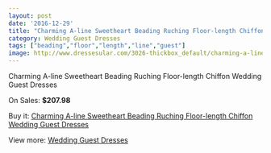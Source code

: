 ```yaml
---
layout: post
date: '2016-12-29'
title: "Charming A-line Sweetheart Beading Ruching Floor-length Chiffon Wedding Guest Dresses"
category: Wedding Guest Dresses
tags: ["beading","floor","length","line","guest"]
image: http://www.dressesular.com/3026-thickbox_default/charming-a-line-sweetheart-beading-ruching-floor-length-chiffon-wedding-guest-dresses.jpg
---
```

Charming A-line Sweetheart Beading Ruching Floor-length Chiffon Wedding Guest Dresses

On Sales: **$207.98**
<a href="https://www.dressesular.com/wedding-guest-dresses/1116-charming-a-line-sweetheart-beading-ruching-floor-length-chiffon-wedding-guest-dresses.html"><amp-img layout="responsive" width="600" height="600" src="//www.dressesular.com/3026-thickbox_default/charming-a-line-sweetheart-beading-ruching-floor-length-chiffon-wedding-guest-dresses.jpg" alt="Charming A-line Sweetheart Beading Ruching Floor-length Chiffon Wedding Guest Dresses 0" /></a>
<a href="https://www.dressesular.com/wedding-guest-dresses/1116-charming-a-line-sweetheart-beading-ruching-floor-length-chiffon-wedding-guest-dresses.html"><amp-img layout="responsive" width="600" height="600" src="//www.dressesular.com/3030-thickbox_default/charming-a-line-sweetheart-beading-ruching-floor-length-chiffon-wedding-guest-dresses.jpg" alt="Charming A-line Sweetheart Beading Ruching Floor-length Chiffon Wedding Guest Dresses 1" /></a>
<a href="https://www.dressesular.com/wedding-guest-dresses/1116-charming-a-line-sweetheart-beading-ruching-floor-length-chiffon-wedding-guest-dresses.html"><amp-img layout="responsive" width="600" height="600" src="//www.dressesular.com/3029-thickbox_default/charming-a-line-sweetheart-beading-ruching-floor-length-chiffon-wedding-guest-dresses.jpg" alt="Charming A-line Sweetheart Beading Ruching Floor-length Chiffon Wedding Guest Dresses 2" /></a>
<a href="https://www.dressesular.com/wedding-guest-dresses/1116-charming-a-line-sweetheart-beading-ruching-floor-length-chiffon-wedding-guest-dresses.html"><amp-img layout="responsive" width="600" height="600" src="//www.dressesular.com/3028-thickbox_default/charming-a-line-sweetheart-beading-ruching-floor-length-chiffon-wedding-guest-dresses.jpg" alt="Charming A-line Sweetheart Beading Ruching Floor-length Chiffon Wedding Guest Dresses 3" /></a>
<a href="https://www.dressesular.com/wedding-guest-dresses/1116-charming-a-line-sweetheart-beading-ruching-floor-length-chiffon-wedding-guest-dresses.html"><amp-img layout="responsive" width="600" height="600" src="//www.dressesular.com/3027-thickbox_default/charming-a-line-sweetheart-beading-ruching-floor-length-chiffon-wedding-guest-dresses.jpg" alt="Charming A-line Sweetheart Beading Ruching Floor-length Chiffon Wedding Guest Dresses 4" /></a>

Buy it: [Charming A-line Sweetheart Beading Ruching Floor-length Chiffon Wedding Guest Dresses](https://www.dressesular.com/wedding-guest-dresses/1116-charming-a-line-sweetheart-beading-ruching-floor-length-chiffon-wedding-guest-dresses.html "Charming A-line Sweetheart Beading Ruching Floor-length Chiffon Wedding Guest Dresses")

View more: [Wedding Guest Dresses](https://www.dressesular.com/5-wedding-guest-dresses "Wedding Guest Dresses")